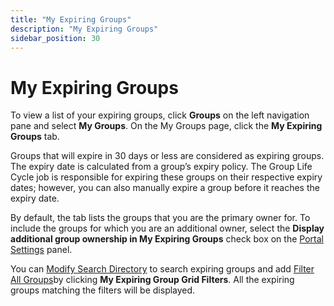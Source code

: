 ```yaml
---
title: "My Expiring Groups"
description: "My Expiring Groups"
sidebar_position: 30
---
```


# My Expiring Groups

To view a list of your expiring groups, click **Groups** on the left navigation pane and select **My
Groups**. On the My Groups page, click the **My Expiring Groups** tab.

Groups that will expire in 30 days or less are considered as expiring groups. The expiry date is
calculated from a group’s expiry policy. The Group Life Cycle job is responsible for expiring these
groups on their respective expiry dates; however, you can also manually expire a group before it
reaches the expiry date.

By default, the tab lists the groups that you are the primary owner for. To include the groups for
which you are an additional owner, select the **Display additional group ownership in My Expiring
Groups** check box on the
[Portal Settings](/docs/directorymanager/11.0/portal/generalfeatures/portal.md) panel.

You can
[Modify Search Directory](/docs/directorymanager/11.0/portal/group/allgroups/allgroups.md#modify-search-directory)
to search expiring groups and add
[Filter All Groups](/docs/directorymanager/11.0/portal/group/allgroups/allgroups.md#filter-all-groups)by
clicking **My Expiring Group Grid Filters**. All the expiring groups matching the filters will be
displayed.
